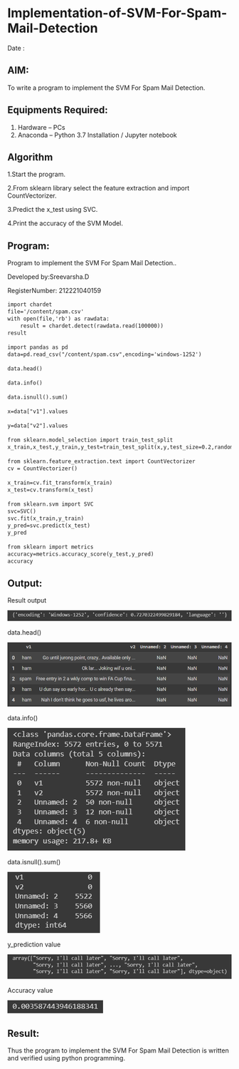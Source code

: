 # Implementation-of-SVM-For-Spam-Mail-Detection

Date : 

## AIM:
To write a program to implement the SVM For Spam Mail Detection.

## Equipments Required:
1. Hardware – PCs
2. Anaconda – Python 3.7 Installation / Jupyter notebook

## Algorithm
1.Start the program.

2.From sklearn library select the feature extraction and import CountVectorizer.

3.Predict the x_test using SVC.

4.Print the accuracy of the SVM Model.

## Program:

Program to implement the SVM For Spam Mail Detection..

Developed by:Sreevarsha.D

RegisterNumber: 212221040159
```
import chardet
file='/content/spam.csv'
with open(file,'rb') as rawdata:
    result = chardet.detect(rawdata.read(100000))
result

import pandas as pd
data=pd.read_csv("/content/spam.csv",encoding='windows-1252')

data.head()

data.info()

data.isnull().sum()

x=data["v1"].values

y=data["v2"].values

from sklearn.model_selection import train_test_split
x_train,x_test,y_train,y_test=train_test_split(x,y,test_size=0.2,random_state=0)

from sklearn.feature_extraction.text import CountVectorizer
cv = CountVectorizer()

x_train=cv.fit_transform(x_train)
x_test=cv.transform(x_test)

from sklearn.svm import SVC
svc=SVC()
svc.fit(x_train,y_train)
y_pred=svc.predict(x_test)
y_pred

from sklearn import metrics 
accuracy=metrics.accuracy_score(y_test,y_pred)
accuracy
```

## Output:

Result output

![](https://github.com/sreevarshad/Implementation-of-SVM-For-Spam-Mail-Detection/blob/main/jk%206.png)

data.head()

![](https://github.com/sreevarshad/Implementation-of-SVM-For-Spam-Mail-Detection/blob/main/jk%201.png)

data.info()

![](https://github.com/sreevarshad/Implementation-of-SVM-For-Spam-Mail-Detection/blob/main/jk%202.png)

data.isnull().sum()

![](https://github.com/sreevarshad/Implementation-of-SVM-For-Spam-Mail-Detection/blob/main/jk%203.png)

y_prediction value

![](https://github.com/sreevarshad/Implementation-of-SVM-For-Spam-Mail-Detection/blob/main/jk%204.png)

Accuracy value

![](https://github.com/sreevarshad/Implementation-of-SVM-For-Spam-Mail-Detection/blob/main/jk%205.png)


## Result:
Thus the program to implement the SVM For Spam Mail Detection is written and verified using python programming.
